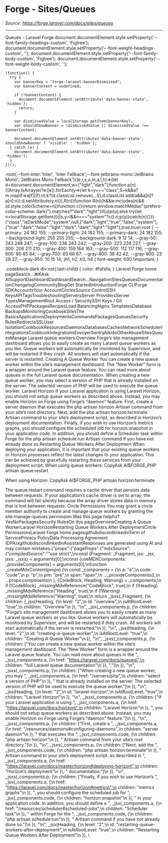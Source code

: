# Forge - Sites/Queues

*Source: https://forge.laravel.com/docs/sites/queues*

---

Queues - Laravel Forge
              document.documentElement.style.setProperty('--font-family-headings-custom', 'Figtree');
              document.documentElement.style.setProperty('--font-weight-headings-custom', '');
              document.documentElement.style.setProperty('--font-family-body-custom', 'Figtree');
              document.documentElement.style.setProperty('--font-weight-body-custom', '');
            
    (function() {
      try {
        var bannerKey = "forge-laravel-bannerDismissed";
        var bannerContent = undefined;
        
        if (!bannerContent) {
          document.documentElement.setAttribute('data-banner-state', 'hidden');
          return;
        }
        
        var dismissedValue = localStorage.getItem(bannerKey);
        var shouldShowBanner = !dismissedValue || dismissedValue !== bannerContent;
        
        document.documentElement.setAttribute('data-banner-state', shouldShowBanner ? 'visible' : 'hidden');
      } catch (e) {
        document.documentElement.setAttribute('data-banner-state', 'hidden');
      }
    })();
  :root{--font-inter:'Inter', 'Inter Fallback';--font-jetbrains-mono:'JetBrains Mono', 'JetBrains Mono Fallback'}((e,i,s,u,m,a,l,h)=>{let d=document.documentElement,w=["light","dark"];function p(n){(Array.isArray(e)?e:[e]).forEach(y=>{let k=y==="class",S=k&&a?m.map(f=>a[f]||f):m;k?(d.classList.remove(...S),d.classList.add(a&&a[n]?a[n]:n)):d.setAttribute(y,n)}),R(n)}function R(n){h&&w.includes(n)&&(d.style.colorScheme=n)}function c(){return window.matchMedia("(prefers-color-scheme: dark)").matches?"dark":"light"}if(u)p(u);else try{let n=localStorage.getItem(i)||s,y=l&&n==="system"?c():n;p(y)}catch(n){}})("class","isDarkMode","system",null,["dark","light","true","false","system"],{"true":"dark","false":"light","dark":"dark","light":"light"},true,true):root {
    --primary: 24 182 155;
    --primary-light: 24 182 155;
    --primary-dark: 24 182 155;
    --background-light: 255 255 255;
    --background-dark: 9 12 14;
    --gray-50: 243 248 247;
    --gray-100: 238 243 242;
    --gray-200: 223 228 227;
    --gray-300: 206 211 210;
    --gray-400: 159 164 163;
    --gray-500: 112 117 116;
    --gray-600: 80 85 84;
    --gray-700: 63 68 67;
    --gray-800: 38 42 42;
    --gray-900: 23 28 27;
    --gray-950: 10 15 14;
  }h1, h2, h3, h4 {
    font-weight: 600 !important;
}

.codeblock-dark div:not(:last-child) {
    color: #fafafa;
}
Laravel Forge home pageSearch...⌘KAsk AISupportDashboardDashboardSearch...NavigationSitesQueuesDocumentationChangelogCommunityBlogGet StartedIntroductionForge CLIForge SDKAccountsYour AccountCirclesSource ControlSSH KeysAPITagsTroubleshootingServersServer ProvidersServer TypesManagementRoot Access / SecuritySSH Keys / Git AccessPHPPackagesRecipesLoad BalancingNginx TemplatesDatabase BackupsMonitoringCookbookSitesThe BasicsApplicationsDeploymentsCommandsPackagesQueuesSecurity RulesRedirectsSSLUser IsolationCookbookResourcesDaemonsDatabasesCachesNetworkSchedulerIntegrationsCookbookIntegrationsEnvoyerSentryAikidoOtherAbuseSitesQueuesManage Laravel queue workers.​Overview
Forge’s site management dashboard allows you to easily create as many Laravel queue workers as you like. Queue workers will automatically be monitored by Supervisor, and will be restarted if they crash. All workers will start automatically if the server is restarted.
​Creating A Queue Worker
You can create a new queue worker within the site’s management dashboard. The “New Worker” form is a wrapper around the Laravel queue feature. You can read more about queues in the full Laravel queue documentation.
When creating a new queue worker, you may select a version of PHP that is already installed on the server. The selected version of PHP will be used to execute the queue worker.
​Laravel Horizon
If your Laravel application is using Laravel Horizon, you should not setup queue workers as described above. Instead, you may enable Horizon on Forge using Forge’s “daemon” feature.
First, create a server daemon that executes the php artisan horizon Artisan command from your site’s root directory.
Next, add the php artisan horizon:terminate Artisan command to your site’s deployment script, as described in Horizon’s deployment documentation.
Finally, if you wish to use Horizon’s metrics graphs, you should configure the scheduled job for horizon:snapshot in your application code. In addition, you should define a Scheduler task within Forge for the php artisan schedule:run Artisan command if you have not already done so.
​Restarting Queue Workers After Deployment
When deploying your application, it is important that your existing queue workers or Horizon processes reflect the latest changes to your application. This can be achieved by gracefully restarting these services from your deployment script:
When using queue workers:
CopyAsk AI$FORGE_PHP artisan queue:restart

When using Horizon:
CopyAsk AI$FORGE_PHP artisan horizon:terminate

The queue:restart command requires a cache driver that persists data between requests. If your application’s cache driver is set to array, the command will fail silently because the array driver stores data in memory that is lost between requests.
​Circle Permissions
You may grant a circle member authority to create and manage queue workers by granting the site:manage-queues permission.Was this page helpful?YesNoPackagesSecurity RulesOn this pageOverviewCreating A Queue WorkerLaravel HorizonRestarting Queue Workers After DeploymentCircle PermissionsLaravel Forge home pagexgithubdiscordlinkedinTerm of ServicePrivacy PolicyData Processing Agreement (DPA)xgithubdiscordlinkedinAssistantResponses are generated using AI and may contain mistakes.{"props":{"pageProps":{"mdxSource":{"compiledSource":"\"use strict\";\nconst {Fragment: _Fragment, jsx: _jsx, jsxs: _jsxs} = arguments[0];\nconst {useMDXComponents: _provideComponents} = arguments[0];\nfunction _createMdxContent(props) {\n  const _components = {\n    a: \"a\",\n    code: \"code\",\n    p: \"p\",\n    pre: \"pre\",\n    span: \"span\",\n    ..._provideComponents(),\n    ...props.components\n  }, {CodeBlock, Heading, Warning} = _components;\n  if (!CodeBlock) _missingMdxReference(\"CodeBlock\", true);\n  if (!Heading) _missingMdxReference(\"Heading\", true);\n  if (!Warning) _missingMdxReference(\"Warning\", true);\n  return _jsxs(_Fragment, {\n    children: [_jsx(Heading, {\n      level: \"2\",\n      id: \"overview\",\n      isAtRootLevel: \"true\",\n      children: \"Overview\"\n    }), \"\\n\", _jsx(_components.p, {\n      children: \"Forge’s site management dashboard allows you to easily create as many Laravel queue workers as you like. Queue workers will automatically be monitored by Supervisor, and will be restarted if they crash. All workers will start automatically if the server is restarted.\"\n    }), \"\\n\", _jsx(Heading, {\n      level: \"2\",\n      id: \"creating-a-queue-worker\",\n      isAtRootLevel: \"true\",\n      children: \"Creating A Queue Worker\"\n    }), \"\\n\", _jsxs(_components.p, {\n      children: [\"You can create a new queue worker within the site’s management dashboard. The “New Worker” form is a wrapper around the Laravel queue feature. You can read more about queues in the \", _jsx(_components.a, {\n        href: \"https://laravel.com/docs/queues\",\n        children: \"full Laravel queue documentation\"\n      }), \".\"]\n    }), \"\\n\", _jsxs(_components.p, {\n      children: [\"When creating a new queue worker, you may \", _jsx(_components.a, {\n        href: \"/servers/php\",\n        children: \"select a version of PHP\"\n      }), \" that is already installed on the server. The selected version of PHP will be used to execute the queue worker.\"]\n    }), \"\\n\", _jsx(Heading, {\n      level: \"2\",\n      id: \"laravel-horizon\",\n      isAtRootLevel: \"true\",\n      children: \"Laravel Horizon\"\n    }), \"\\n\", _jsxs(_components.p, {\n      children: [\"If your Laravel application is using \", _jsx(_components.a, {\n        href: \"https://laravel.com/docs/horizon\",\n        children: \"Laravel Horizon\"\n      }), \", you should not setup queue workers as described above. Instead, you may enable Horizon on Forge using Forge’s “daemon” feature.\"]\n    }), \"\\n\", _jsxs(_components.p, {\n      children: [\"First, create a \", _jsx(_components.a, {\n        href: \"/resources/daemons#configuring-daemons\",\n        children: \"server daemon\"\n      }), \" that executes the \", _jsx(_components.code, {\n        children: \"php artisan horizon\"\n      }), \" Artisan command from your site’s root directory.\"]\n    }), \"\\n\", _jsxs(_components.p, {\n      children: [\"Next, add the \", _jsx(_components.code, {\n        children: \"php artisan horizon:terminate\"\n      }), \" Artisan command to your site’s deployment script, as described in \", _jsx(_components.a, {\n        href: \"https://laravel.com/docs/master/horizon#deploying-horizon\",\n        children: \"Horizon’s deployment\"\n      }), \" documentation.\"]\n    }), \"\\n\", _jsxs(_components.p, {\n      children: [\"Finally, if you wish to use Horizon’s \", _jsx(_components.a, {\n        href: \"https://laravel.com/docs/master/horizon#metrics\",\n        children: \"metrics graphs\"\n      }), \", you should configure the scheduled job for \", _jsx(_components.code, {\n        children: \"horizon:snapshot\"\n      }), \" in your application code. In addition, you should define a \", _jsx(_components.a, {\n        href: \"/resources/scheduler#scheduled-jobs\",\n        children: \"Scheduler task\"\n      }), \" within Forge for the \", _jsx(_components.code, {\n        children: \"php artisan schedule:run\"\n      }), \" Artisan command if you have not already done so.\"]\n    }), \"\\n\", _jsx(Heading, {\n      level: \"2\",\n      id: \"restarting-queue-workers-after-deployment\",\n      isAtRootLevel: \"true\",\n      children: \"Restarting Queue Workers After Deployment\"\n    }), \